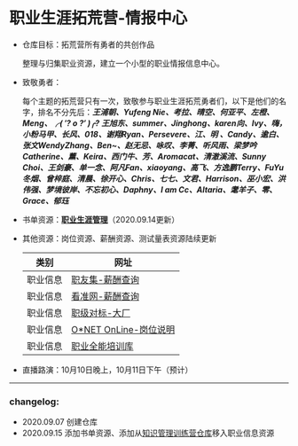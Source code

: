 # 职业生涯拓荒营-情报中心
- 仓库目标：拓荒营所有勇者的共创作品

  整理与归集职业资源，建立一个小型的职业情报信息中心。

- 致敬勇者：

  每个主题的拓荒营只有一次，致敬参与职业生涯拓荒勇者们，以下是他们的名字，排名不分先后：***王浦朝、Yufeng Nie、考拉、晴空、何亚平、左橙、Meng、╭( ′? o ?′ )╭? 王旭东、summer、Jinghong、karen向、Ivy、嗨，小粉马甲、长风、018、谢翔Ryan、Persevere、江、明 、Candy、逾白、张文WendyZhang、Ben~、赵无忌、咏叹、李菁、听风雨、梁梦吟Catherine、薰、Keira、西门牛、芳、Aromacat、清澈溪流、Sunny Choi、王剑豪、单一念、阿凡Fan、xiaoyang、高飞、方逸鹏Terry、FuYu冬烟、曾梓庭、清晨、徐开心、Chris、七七、文君、Harrison、巫小宏、洪伟强、梦境彼岸、不忘初心、Daphny、I am Cc、Altaria、耄羊子、零、Grace、郁珏***

- 书单资源：**[职业生涯管理](https://www.douban.com/doulist/131340410/  )**（2020.09.14更新）

- 其他资源：岗位资源、薪酬资源、测试量表资源陆续更新

  | 类别     | 网址                                                 |
  | -------- | ---------------------------------------------------- |
  | 职业信息 | [职友集-薪酬查询](https://www.jobui.com/)            |
  | 职业信息 | [看准网-薪酬查询](https://www.kanzhun.com/)          |
  | 职业信息 | [职级对标-大厂](http://duibiao.info/)                |
  | 职业信息 | [O*NET OnLine-岗位说明](https://www.onetonline.org/) |
  | 职业信息 | [职业全能培训库](https://zyk.bjadks.com/)            |

- 直播路演：10月10日晚上，10月11日下午（预计）

---

### changelog:

- 2020.09.07 创建仓库
- 2020.09.15 添加书单资源、添加从[知识管理训练营仓库](https://github.com/gezhongran/km-translators)移入职业信息资源

